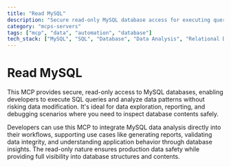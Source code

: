 ```yaml
---
title: "Read MySQL"
description: "Secure read-only MySQL database access for executing queries and analyzing data patterns."
category: "mcps-servers"
tags: ["mcp", "data", "automation", "database"]
tech_stack: ["MySQL", "SQL", "Database", "Data Analysis", "Relational Database"]
---
```


# Read MySQL

This MCP provides secure, read-only access to MySQL databases, enabling developers to execute SQL queries and analyze data patterns without risking data modification. It's ideal for data exploration, reporting, and debugging scenarios where you need to inspect database contents safely.

Developers can use this MCP to integrate MySQL data analysis directly into their workflows, supporting use cases like generating reports, validating data integrity, and understanding application behavior through database insights. The read-only nature ensures production data safety while providing full visibility into database structures and contents.
